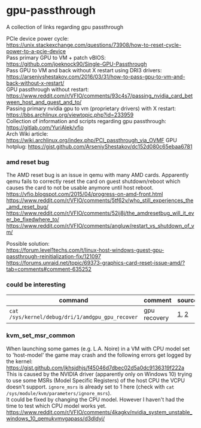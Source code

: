# gpu-passthrough
A collection of links regarding gpu passthrough

PCIe device power cycle: https://unix.stackexchange.com/questions/73908/how-to-reset-cycle-power-to-a-pcie-device  
Pass primary GPU to VM + patch vBIOS: https://github.com/joeknock90/Single-GPU-Passthrough  
Pass GPU to VM and back without X restart using DRI3 drivers: https://arseniyshestakov.com/2016/03/31/how-to-pass-gpu-to-vm-and-back-without-x-restart/  
GPU passthrough without restart: https://www.reddit.com/r/VFIO/comments/93c4s7/passing_nvidia_card_between_host_and_guest_and_to/  
Passing primary nvidia gpu to vm (proprietary drivers) with X restart: https://bbs.archlinux.org/viewtopic.php?id=233959  
Collection of information and scripts regarding gpu passthrough: https://gitlab.com/YuriAlek/vfio  
Arch Wiki article: https://wiki.archlinux.org/index.php/PCI_passthrough_via_OVMF
GPU hotplug: https://gist.github.com/ArseniyShestakov/dc152d080c65ebaa6781

### amd reset bug
The AMD reset bug is an issue in qemu with many AMD cards.
Apparently qemu fails to correctly reset the card on guest shutdown/reboot which causes the card to not be usable anymore until host reboot.  
https://vfio.blogspot.com/2015/04/progress-on-amd-front.html  
https://www.reddit.com/r/VFIO/comments/5tf62v/who_still_experiences_the_amd_reset_bug/  
https://www.reddit.com/r/VFIO/comments/52ij8j/the_amdresetbug_will_it_ever_be_fixedwhere_to/  
https://www.reddit.com/r/VFIO/comments/angluw/restart_vs_shutdown_of_vm/

Possible solution:  
https://forum.level1techs.com/t/linux-host-windows-guest-gpu-passthrough-reinitialization-fix/121097  
https://forums.unraid.net/topic/69373-graphics-card-reset-issue-amd/?tab=comments#comment-635252  

### could be interesting
| command | comment | source |
| --- | --- | --- |
| `cat /sys/kernel/debug/dri/1/amdgpu_gpu_recover` | gpu recovery | [1](https://github.com/RadeonOpenCompute/ROCK-Kernel-Driver/issues/11#issuecomment-450696825), [2](https://dri.freedesktop.org/docs/drm/gpu/amdgpu.html) |

### kvm_set_msr_common
When launching some games (e.g. L.A. Noire) in a VM with CPU model set to 'host-model' the game may crash and the following errors get logged by the kernel: https://gist.github.com/jkhsjdhjs/f45046d7dbec02d5a0dc9136319f222a  
This is caused by the NVIDIA driver (apparently only on Windows 10) trying to use some MSRs (Model Specific Registers) of the host CPU the VCPU doesn't support.
`ignore_msrs` is already set to 1 here (check with `cat /sys/module/kvm/parameters/ignore_msrs`).  
It could be fixed by changing the CPU model. However I haven't had the time to test which CPU model works yet.  
https://www.reddit.com/r/VFIO/comments/4kagkv/nvidia_system_unstable_windows_10_qemukvmvgapass/d3dldyj/
